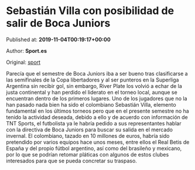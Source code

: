 
# Sebastián Villa con posibilidad de salir de Boca Juniors

Published at: **2019-11-04T00:19:17+00:00**

Author: **Sport.es**

Original: [sport](https://www.sport.es/es/noticias/futbol-america/sebastian-villa-con-posibilidad-salir-boca-juniors-superliga-argentina-7713379)

Parecía que el semestre de Boca Juniors iba a ser bueno tras clasificarse a las semifinales de la Copa libertadores y al ser punteros en la Superliga Argentina sin recibir gol, sin embargo, River Plate los volvió a echar de la justa continental y han perdido el liderato en el torneo local, aunque se encuentran dentro de los primeros lugares.
Uno de los jugadores que no la han pasado nada bien ha sido el colombiano Sebastián Villa, elemento fundamental en los últimos torneos pero que en el presente semestre no ha tenido la actividad deseada, debido a ello y de acuerdo con información de TNT Sports, el futbolista ya le habría pedido a sus representantes hablar con la directiva de Boca Juniors para buscar su salida en el mercado invernal.
El colombiano, tazado en 10 millones de euros, habría sido pretendido por varios equipos hace unos meses, entre ellos el Real Betis de España y del propio fútbol argentino, así como del brasileño y mexicano, por lo que se podrían retomar pláticas con algunos de estos clubes interesados para que se pueda concretar su traspaso.
